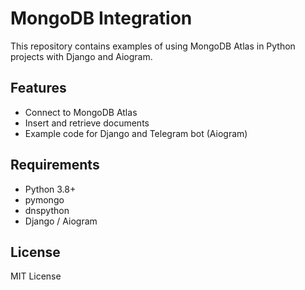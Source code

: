 # MongoDB Integration

This repository contains examples of using MongoDB Atlas in Python projects with Django and Aiogram.

## Features
- Connect to MongoDB Atlas
- Insert and retrieve documents
- Example code for Django and Telegram bot (Aiogram)

## Requirements
- Python 3.8+
- pymongo
- dnspython
- Django / Aiogram

## License
MIT License
